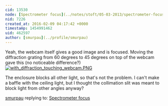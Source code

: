 ```yaml
---
cid: 13530
node: [Spectrometer focus](../notes/stoft/05-03-2013/spectrometer-focus)
nid: 7226
created_at: 2016-02-09 04:17:42 +0000
timestamp: 1454991462
uid: 462597
author: [smurpau](../profile/smurpau)
---
```


Yeah, the webcam itself gives a good image and is focused. Moving the diffraction grating from 60 degrees to 45 degrees on top of the webcam gave this (no noticeable difference?) [![with_diffraction_touching_webcam.PNG](//i.publiclab.org/system/images/photos/000/014/162/medium/with_diffraction_touching_webcam.PNG)](//i.publiclab.org/system/images/photos/000/014/162/original/with_diffraction_touching_webcam.PNG)

The enclosure blocks all other light, so that's not the problem. I can't make a baffle with the ceiling light, but I thought the collimation slit was meant to block light from other angles anyway?

[smurpau](../profile/smurpau) replying to: [Spectrometer focus](../notes/stoft/05-03-2013/spectrometer-focus)

